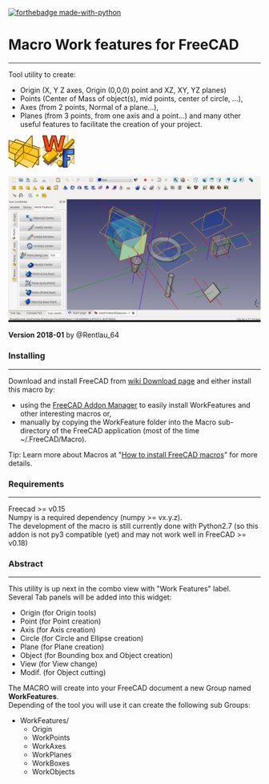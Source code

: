 
[![forthebadge made-with-python](http://ForTheBadge.com/images/badges/made-with-python.svg)](https://www.python.org/)

# Macro Work features for FreeCAD
----------
Tool utility to create:
- Origin (X, Y Z axes, Origin (0,0,0) point and XZ, XY, YZ planes)
- Points (Center of Mass of object(s), mid points, center of circle, ...), 
- Axes (from 2 points, Normal of a plane...), 
- Planes (from 3 points, from one axis and a point...) 
and many other useful features to facilitate the creation of your project. 

<img src="./WorkFeature/Doc/Images/Documentation/Title/WF_icon1.png"> <img src="./WorkFeature/Doc/Images/Documentation/Title/WF_icon3.png">

<img src="./WorkFeature/Doc/Images/Documentation/Title/Title.png">

**Version 2018-01** by @Rentlau_64

###  Installing
----------
Download and install FreeCAD from [wiki Download page](http://www.freecadweb.org/wiki/Download) and either install this macro by: 
- using the [FreeCAD Addon Manager](https://freecadweb.org/wiki/Addon_Manager) to easily install WorkFeatures and other interesting macros or,
- manually by copying the WorkFeature folder into the Macro sub-directory of the FreeCAD application (most of the time ~/.FreeCAD/Macro).

Tip: Learn more about Macros at "[How to install FreeCAD macros](https://www.freecadweb.org/wiki/How_to_install_macros)" for more details.

### Requirements
----------
Freecad >= v0.15  
Numpy is a required dependency (numpy >= vx.y.z).   
The development of the macro is still currently done with Python2.7 (so this addon is not py3 compatible (yet) and may not work well in FreeCAD >= v0.18)

### Abstract
----------
This utility is up next in the combo view with "Work Features" label.  
Several Tab panels will be added into this widget:  
  - Origin (for Origin tools)
  - Point  (for Point creation)
  - Axis   (for Axis creation)
  - Circle (for Circle and Ellipse creation)
  - Plane  (for Plane creation)
  - Object (for Bounding box and Object creation)
  - View   (for View change)
  - Modif. (for Object cutting)
  

The MACRO will create into your FreeCAD document a new Group named **WorkFeatures**.  
Depending of the tool you will use it can create the following sub Groups:  
- WorkFeatures/
  - Origin
  - WorkPoints
  - WorkAxes
  - WorkPlanes
  - WorkBoxes
  - WorkObjects
